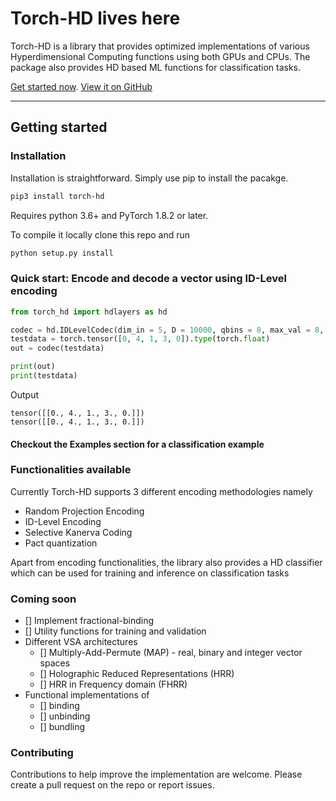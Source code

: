 # Torch-HD lives here

Torch-HD is a library that provides optimized implementations of
various Hyperdimensional Computing functions using both GPUs and CPUs.
The package also provides HD based ML functions for classification tasks.

[Get started now](#getting-started). [View it on GitHub](https://github.com/rishikanthc/torch-hd)

---

## Getting started

### Installation 

Installation is straightforward. Simply use pip to install the pacakge.
```bash
pip3 install torch-hd
```
Requires python 3.6+ and PyTorch 1.8.2 or later.

To compile it locally clone this repo and run
```bash
python setup.py install
```

### Quick start: Encode and decode a vector using ID-Level encoding

```python
from torch_hd import hdlayers as hd

codec = hd.IDLevelCodec(dim_in = 5, D = 10000, qbins = 8, max_val = 8, min_val = 0)
testdata = torch.tensor([0, 4, 1, 3, 0]).type(torch.float)
out = codec(testdata)

print(out)
print(testdata)
```

Output
```
tensor([[0., 4., 1., 3., 0.]])
tensor([[0., 4., 1., 3., 0.]])
```

#### Checkout the Examples section for a classification example

### Functionalities available

Currently Torch-HD supports 3 different encoding methodologies namely
- Random Projection Encoding
- ID-Level Encoding
- Selective Kanerva Coding
- Pact quantization


Apart from encoding functionalities, the library also provides a HD classifier which
can be used for training and inference on classification tasks

### Coming soon
- [] Implement fractional-binding
- [] Utility functions for training and validation
- Different VSA architectures
	- [] Multiply-Add-Permute (MAP) - real, binary and integer vector spaces
	- [] Holographic Reduced Representations (HRR)
	- [] HRR in Frequency domain (FHRR)
- Functional implementations of
	- [] binding
	- [] unbinding
	- [] bundling

### Contributing

Contributions to help improve the implementation are welcome. Please create a pull request on the repo or report issues.
